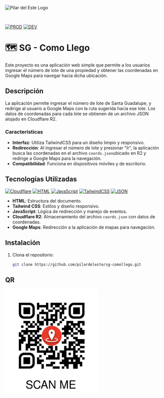 ![Pilar del Este Logo](https://i.imgur.com/PZrOpqH.png)

<br/>

[![PROD](https://img.shields.io/badge/Production-e8665d?logo=icloud&logoColor=fff)](https://app.sg-comollego.ar)
[![DEV](https://img.shields.io/badge/Development-3693F3?logo=icloud&logoColor=fff)](https://develop.sg-comollego.pages.dev)

# 🗺️ SG - Como Llego

Este proyecto es una aplicación web simple que permite a los usuarios ingresar el número de lote de una propiedad y obtener las coordenadas en Google Maps para navegar hacia dicha ubicación.

## Descripción

La aplicación permite ingresar el número de lote de Santa Guadalupe, y redirige al usuario a Google Maps con la ruta sugerida hacia ese lote. Los datos de coordenadas para cada lote se obtienen de un archivo JSON alojado en Cloudflare R2.

### Características

- **Interfaz**: Utiliza TailwindCSS para un diseño limpio y responsivo.
- **Redirección**: Al ingresar el número de lote y presionar "Ir", la aplicación busca las coordenadas en el archivo `coords.json`ubicado en R2 y redirige a Google Maps para la navegación.
- **Compatibilidad**: Funciona en dispositivos móviles y de escritorio.

## Tecnologías Utilizadas

[![Cloudflare](https://img.shields.io/badge/Cloudflare-F38020?logo=Cloudflare&logoColor=white)](#)
[![HTML](https://img.shields.io/badge/HTML-%23E34F26.svg?logo=html5&logoColor=white)](#)
[![JavaScript](https://img.shields.io/badge/JavaScript-F7DF1E?logo=javascript&logoColor=000)](#)
[![TailwindCSS](https://img.shields.io/badge/Tailwind%20CSS-%2338B2AC.svg?logo=tailwind-css&logoColor=white)](#)
[![JSON](https://img.shields.io/badge/JSON-000?logo=json&logoColor=fff)](#)

- **HTML**: Estructura del documento.
- **Tailwind CSS**: Estilos y diseño responsivo.
- **JavaScript**: Lógica de redirección y manejo de eventos.
- **Cloudflare R2**: Almacenamiento del archivo `coords.json` con datos de coordenadas.
- **Google Maps**: Redirección a la aplicación de mapas para navegación.

## Instalación

1. Clona el repositorio:
   ```bash
   git clone https://github.com/pilardeleste/sg-comollego.git
   ```

## QR

<img src="assets/qr.png" width="300"/>
